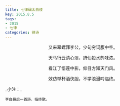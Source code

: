 ```yaml
---
title: 七律碣太白楼
key: 2015.8.5
tags: 
- 2015
- 七律
categories: 律诗
---
```


<p align="center">又来翠螺拜李公，少句穷词腹中空。
</p>
<p align="center">天马行云清心淡，詩仙投水韵味浓。
</p>
<p align="center">看江了悟莲中影，仰目方知天门风。
</p>
<p align="center">效仿举杯酒侠胆，不学浪漫吟临终。
</p>
_小注：_

```
李白最后一首詩，临终歌。
```
